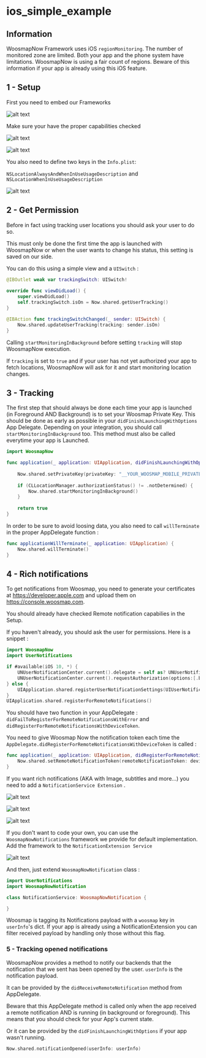 # ios_simple_example

## Information

WoosmapNow Framework uses iOS `regionMonitoring`. 
The number of monitored zone are limited. Both your app and the phone system have limitations. 
WoosmapNow is using a fair count of regions. 
Beware of this information if your app is already using this iOS feature.

## 1 - Setup

First you need to embed our Frameworks

![alt text](./ios-doc-assets/add_frameworks.png "Add the WoosmapNow Frameworks")

Make sure your have the proper capabilities checked

![alt text](./ios-doc-assets/add_capabilities_background.png "Check the capabilities background")

![alt text](./ios-doc-assets/add_capabilities_notifications.png "Check the capabilities notifications")

You also need to define two keys in the `Info.plist`: 

`NSLocationAlwaysAndWhenInUseUsageDescription` and `NSLocationWhenInUseUsageDescription`

![alt text](./ios-doc-assets/add_mandatory_privacy_info.png "Update Info.plist")

## 2 - Get Permission

Before in fact using tracking user locations you should ask your user to do so.

This must only be done the first time the app is launched with WoosmapNow or when the user wants to change his status, this setting is saved on our side.

You can do this using a simple view and a `UISwitch` : 

```swift
@IBOutlet weak var trackingSwitch: UISwitch!
    
override func viewDidLoad() {
    super.viewDidLoad()
    self.trackingSwitch.isOn = Now.shared.getUserTracking()
}

@IBAction func trackingSwitchChanged(_ sender: UISwitch) {
    Now.shared.updateUserTracking(tracking: sender.isOn)
}
```

Calling `startMonitoringInBackground` before setting `tracking` will stop WoosmapNow execution.

If `tracking` is set to `true` and if your user has not yet authorized your app to fetch locations, WoosmapNow will ask for it and start monitoring location changes.

## 3 - Tracking

The first step that should always be done each time your app is launched (in Foreground AND Background) is to set your Woosmap Private Key.
This should be done as early as possible in your `didFinishLaunchingWithOptions` App Delegate. 
Depending on your integration, you should call `startMonitoringInBackground` too. This method must also be called everytime your app is Launched. 

```swift
import WoosmapNow

func application(_ application: UIApplication, didFinishLaunchingWithOptions launchOptions: [UIApplicationLaunchOptionsKey: Any]?) -> Bool {
        
    Now.shared.setPrivateKey(privateKey: "__YOUR_WOOSMAP_MOBILE_PRIVATE_KEY__")
    
    if (CLLocationManager.authorizationStatus() != .notDetermined) {
        Now.shared.startMonitoringInBackground()
    }
    
    return true
}
```

In order to be sure to avoid loosing data, you also need to call `willTerminate` in the proper AppDelegate function : 
```swift
func applicationWillTerminate(_ application: UIApplication) {
    Now.shared.willTerminate()
}
```


## 4 - Rich notifications

To get notifications from Woosmap, you need to generate your certificates at https://developer.apple.com and upload them on https://console.woosmap.com.

You should already have checked Remote notification capabilies in the Setup.

If you haven't already, you should ask the user for permissions. Here is a snippet : 

```swift
import WoosmapNow
import UserNotifications

if #available(iOS 10, *) {
    UNUserNotificationCenter.current().delegate = self as? UNUserNotificationCenterDelegate
    UNUserNotificationCenter.current().requestAuthorization(options:[.badge, .alert, .sound]) { granted, error in }
} else {
    UIApplication.shared.registerUserNotificationSettings(UIUserNotificationSettings(types: [.badge, .sound, .alert], categories: nil))
}
UIApplication.shared.registerForRemoteNotifications()
```

You should have two function in your AppDelegate : `didFailToRegisterForRemoteNotificationsWithError` and `didRegisterForRemoteNotificationsWithDeviceToken`.

You need to give Woosmap Now the notification token each time the `AppDelegate.didRegisterForRemoteNotificationsWithDeviceToken` is called : 

```swift
func application(_ application: UIApplication, didRegisterForRemoteNotificationsWithDeviceToken deviceToken: Data){
    Now.shared.setRemoteNotificationToken(remoteNotificationToken: deviceToken)
}
```

If you want rich notifications (AKA with Image, subtitles and more...) you need to add a `NotificationService Extension` .

![alt text](./ios-doc-assets/add_target.png "Add target")

![alt text](./ios-doc-assets/select_notification_extension.png "Notification Service Extension")

![alt text](./ios-doc-assets/add_notification_service.png "Finish")

If you don't want to code your own, you can use the `WoosmapNowNotifications` framework we provide for default implementation. Add the framework to the `NotificationExtension Service`

![alt text](./ios-doc-assets/add_framework_notifications.png "Add target")

And then, just extend `WoosmapNowNotification` class : 

```swift
import UserNotifications
import WoosmapNowNotification

class NotificationService: WoosmapNowNotification {

}
```

Woosmap is tagging its Notifications payload with a `woosmap` key in `userInfo`'s dict. 
If your app is already using a NotificationExtension you can filter received payload by handling only those without this flag.

### 5 - Tracking opened notifications

WoosmapNow provides a method to notify our backends that the notification that we sent has been opened by the user.
`userInfo` is the notification payload. 

It can be provided by the `didReceiveRemoteNotification` method from AppDelegate. 

Beware that this AppDelegate method is called only when the app received a remote notification AND is running (in background or foreground).
This means that you should check for your App's current state.

Or it can be provided by the `didFinishLaunchingWithOptions` if your app wasn't running.
 


```swift
Now.shared.notificationOpened(userInfo: userInfo)
```